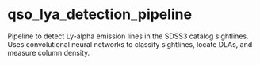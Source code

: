 # qso_lya_detection_pipeline
Pipeline to detect Ly-alpha emission lines in the SDSS3 catalog sightlines. Uses convolutional neural networks to classify sightlines, locate DLAs, and measure column density.
